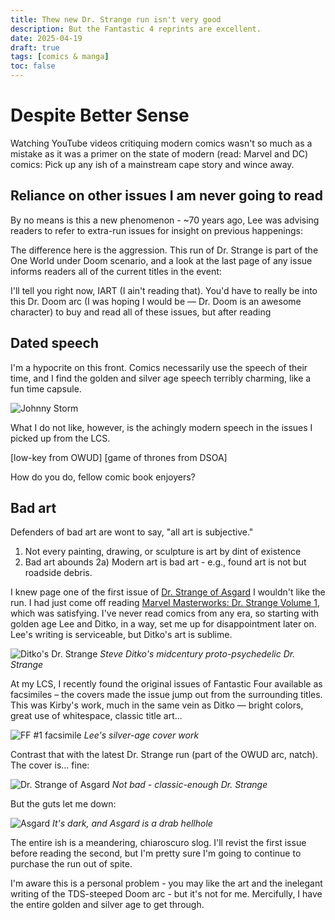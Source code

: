 ```yaml
---
title: Thew new Dr. Strange run isn't very good
description: But the Fantastic 4 reprints are excellent.
date: 2025-04-19
draft: true
tags: [comics & manga]
toc: false
---
```

# Despite Better Sense
Watching YouTube videos critiquing modern comics wasn't so much as a mistake as it was a primer on the state of modern (read: Marvel and DC) comics: Pick up any ish of a mainstream cape story and wince away.

## Reliance on other issues I am never going to read
By no means is this a new phenomenon - ~70 years ago, Lee was advising readers to refer to extra-run issues for insight on previous happenings:

The difference here is the aggression. This run of Dr. Strange is part of the One World under Doom scenario, and a look at the last page of any issue informs readers all of the current titles in the event:

I'll tell you right now, IART (I ain't reading that). You'd have to really be into this Dr. Doom arc (I was hoping I would be — Dr. Doom is an awesome character) to buy and read all of these issues, but after reading 

## Dated speech
I'm a hypocrite on this front. Comics necessarily use the speech of their time, and I find the golden and silver age speech terribly charming, like a fun time capsule.

![Johnny Storm](/img/2025-04-19-johnny-storm-speech.jpg)

What I do not like, however, is the achingly modern speech in the issues I picked up from the LCS.

[low-key from OWUD] [game of thrones from DSOA]

How do you do, fellow comic book enjoyers?

## Bad art
Defenders of bad art are wont to say, "all art is subjective."
1) Not every painting, drawing, or sculpture is art by dint of existence
2) Bad art abounds
2a) Modern art is bad art - e.g., found art is not but roadside debris.

I knew page one of the first issue of [Dr. Strange of Asgard](https://www.marvel.com/comics/issue/123723/doctor_strange_of_asgard_2025_1) I wouldn't like the run. I had just come off reading [Marvel Masterworks: Dr. Strange Volume 1](http://www.marvelmasterworks.com/marvel/mm/docstrange/drs_mm01.html), which was satisfying. I've never read comics from any era, so starting with golden age Lee and Ditko, in a way, set me up for disappointment later on. Lee's writing is serviceable, but Ditko's art is sublime.

![Ditko's Dr. Strange](/img/2025-4-13-ditko-strange.jpg)
*Steve Ditko's midcentury proto-psychedelic Dr. Strange*

At my LCS, I recently found the original issues of Fantastic Four available as facsimiles – the covers made the issue jump out from the surrounding titles. This was Kirby's work, much in the same vein as Ditko — bright colors, great use of whitespace, classic title art...

![FF #1 facsimile](/img/2025-04-13-ff-facsimile.jpg)
*Lee's silver-age cover work*

Contrast that with the latest Dr. Strange run (part of the OWUD arc, natch). The cover is... fine:

![Dr. Strange of Asgard](/img/2025-04-13-dr-strange-asgard.jpg)
*Not bad - classic-enough Dr. Strange*

But the guts let me down:

![Asgard](/img/2025-04-13-asgard.jpeg)
*It's dark, and Asgard is a drab hellhole*

The entire ish is a meandering, chiaroscuro slog. I'll revist the first issue before reading the second, but I'm pretty sure I'm going to continue to purchase the run out of spite.

I'm aware this is a personal problem - you may like the art and the inelegant writing of the TDS-steeped Doom arc - but it's not for me. Mercifully, I have the entire golden and silver age to get through.
